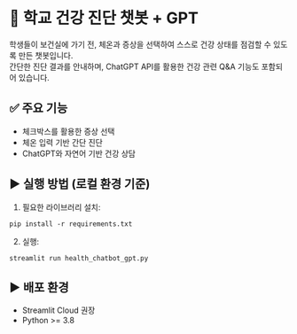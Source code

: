 
# 🏫 학교 건강 진단 챗봇 + GPT

학생들이 보건실에 가기 전, 체온과 증상을 선택하여 스스로 건강 상태를 점검할 수 있도록 만든 챗봇입니다.  
간단한 진단 결과를 안내하며, ChatGPT API를 활용한 건강 관련 Q&A 기능도 포함되어 있습니다.

## ✅ 주요 기능
- 체크박스를 활용한 증상 선택
- 체온 입력 기반 간단 진단
- ChatGPT와 자연어 기반 건강 상담

## ▶️ 실행 방법 (로컬 환경 기준)

1. 필요한 라이브러리 설치:
```
pip install -r requirements.txt
```

2. 실행:
```
streamlit run health_chatbot_gpt.py
```

## ▶️ 배포 환경
- Streamlit Cloud 권장
- Python >= 3.8

